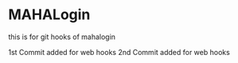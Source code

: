 # MAHALogin
this is for git hooks  of mahalogin

1st Commit added for web hooks
2nd Commit added for web hooks



